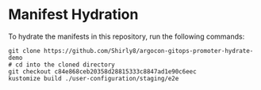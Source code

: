 # Manifest Hydration

To hydrate the manifests in this repository, run the following commands:

```shell
git clone https://github.com/Shirly8/argocon-gitops-promoter-hydrate-demo
# cd into the cloned directory
git checkout c84e868ceb20358d28815333c8847ad1e90c6eec
kustomize build ./user-configuration/staging/e2e
```
